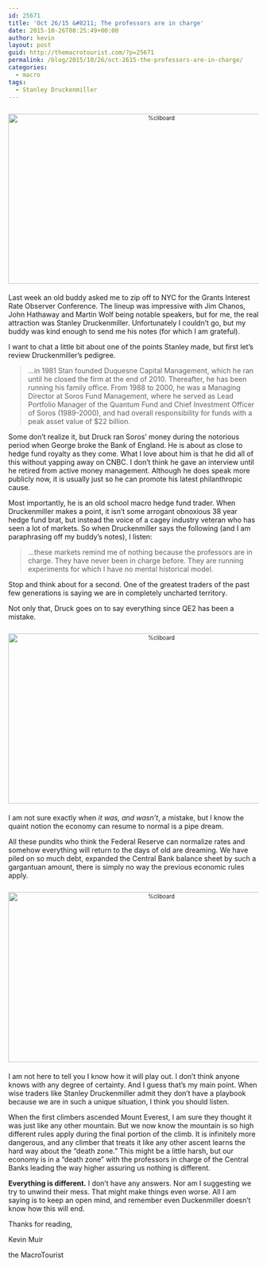 ```yaml
---
id: 25671
title: 'Oct 26/15 &#8211; The professors are in charge'
date: 2015-10-26T08:25:49+00:00
author: kevin
layout: post
guid: http://themacrotourist.com/?p=25671
permalink: /blog/2015/10/26/oct-2615-the-professors-are-in-charge/
categories:
  - macro
tags:
  - Stanley Druckenmiller
---
```

<div style="width: image width px; font-size: 80%; text-align: center;">
  <a href="http://themacrotourist.com/pictures/ProfessorOct2415.png"><img class="size-full wp-image-14271" style="padding-top: 1.0em;padding-bottom: 0.5em;" alt="%cliboard" src="http://themacrotourist.com/pictures/ProfessorOct2415.png" width="600" height="342" /></a>
</div>

Last week an old buddy asked me to zip off to NYC for the Grants Interest Rate Observer Conference. The lineup was impressive with Jim Chanos, John Hathaway and Martin Wolf being notable speakers, but for me, the real attraction was Stanley Druckenmiller. Unfortunately I couldn&#8217;t go, but my buddy was kind enough to send me his notes (for which I am grateful). 

I want to chat a little bit about one of the points Stanley made, but first let&#8217;s review Druckenmiller&#8217;s pedigree.

> &#8230;in 1981 Stan founded Duquesne Capital Management, which he ran until he closed the firm at the end of 2010. Thereafter, he has been running his family office. From 1988 to 2000, he was a Managing Director at Soros Fund Management, where he served as Lead Portfolio Manager of the Quantum Fund and Chief Investment Officer of Soros (1989-2000), and had overall responsibility for funds with a peak asset value of $22 billion.

Some don&#8217;t realize it, but Druck ran Soros&#8217; money during the notorious period when George broke the Bank of England. He is about as close to hedge fund royalty as they come. What I love about him is that he did all of this without yapping away on CNBC. I don&#8217;t think he gave an interview until he retired from active money management. Although he does speak more publicly now, it is usually just so he can promote his latest philanthropic cause. 

Most importantly, he is an old school macro hedge fund trader. When Druckenmiller makes a point, it isn&#8217;t some arrogant obnoxious 38 year hedge fund brat, but instead the voice of a cagey industry veteran who has seen a lot of markets. So when Druckenmiller says the following (and I am paraphrasing off my buddy&#8217;s notes), I listen:

> &#8230;these markets remind me of nothing because the professors are in charge. They have never been in charge before. They are running experiments for which I have no mental historical model.

Stop and think about for a second. One of the greatest traders of the past few generations is saying we are in completely uncharted territory. 

Not only that, Druck goes on to say everything since QE2 has been a mistake.

<div style="width: image width px; font-size: 80%; text-align: center;">
  <a href="http://themacrotourist.com/pictures/AnotherOct2415.png"><img class="size-full wp-image-14271" style="padding-top: 1.0em;padding-bottom: 0.5em;" alt="%cliboard" src="http://themacrotourist.com/pictures/AnotherOct2415.png" width="600" height="342" /></a>
</div>

I am not sure exactly when _it was, and wasn&#8217;t_, a mistake, but I know the quaint notion the economy can resume to normal is a pipe dream. 

All these pundits who think the Federal Reserve can normalize rates and somehow everything will return to the days of old are dreaming. We have piled on so much debt, expanded the Central Bank balance sheet by such a gargantuan amount, there is simply no way the previous economic rules apply.

<div style="width: image width px; font-size: 80%; text-align: center;">
  <a href="http://themacrotourist.com/pictures/FARBASTOct2615.png"><img class="size-full wp-image-14271" style="padding-top: 1.0em;padding-bottom: 0.5em;" alt="%cliboard" src="http://themacrotourist.com/pictures/FARBASTOct2615.png" width="600" height="342" /></a>
</div>

I am not here to tell you I know how it will play out. I don&#8217;t think anyone knows with any degree of certainty. And I guess that&#8217;s my main point. When wise traders like Stanley Druckenmiller admit they don&#8217;t have a playbook because we are in such a unique situation, I think you should listen. 

When the first climbers ascended Mount Everest, I am sure they thought it was just like any other mountain. But we now know the mountain is so high different rules apply during the final portion of the climb. It is infinitely more dangerous, and any climber that treats it like any other ascent learns the hard way about the &#8220;death zone.&#8221; This might be a little harsh, but our economy is in a &#8220;death zone&#8221; with the professors in charge of the Central Banks leading the way higher assuring us nothing is different. 

**Everything is different.** I don&#8217;t have any answers. Nor am I suggesting we try to unwind their mess. That might make things even worse. All I am saying is to keep an open mind, and remember even Duckenmiller doesn&#8217;t know how this will end.

Thanks for reading,
  
Kevin Muir
  
the MacroTourist